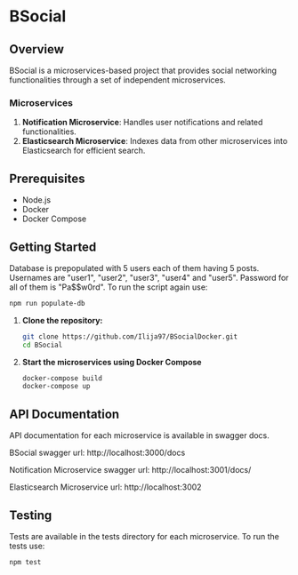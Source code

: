 # BSocial

## Overview

BSocial is a microservices-based project that provides social networking functionalities through a set of independent microservices.

### Microservices

1. **Notification Microservice**: Handles user notifications and related functionalities.
2. **Elasticsearch Microservice**: Indexes data from other microservices into Elasticsearch for efficient search.

## Prerequisites

- Node.js
- Docker
- Docker Compose

## Getting Started
Database is prepopulated with 5 users each of them having 5 posts. Usernames are "user1", "user2", "user3", "user4" and "user5". Password for all of them is "Pa$$w0rd".
To run the script again use:
   ```bash
   npm run populate-db
```
1. **Clone the repository:**

   ```bash
   git clone https://github.com/Ilija97/BSocialDocker.git
   cd BSocial
2. **Start the microservices using Docker Compose**
    ```bash
    docker-compose build
    docker-compose up

## API Documentation
API documentation for each microservice is available in swagger docs.

BSocial swagger url: http://localhost:3000/docs

Notification Microservice swagger url: http://localhost:3001/docs/

Elasticsearch Microservice url: http://localhost:3002

## Testing
Tests are available in the tests directory for each microservice. To run the tests use:
```bash
npm test
